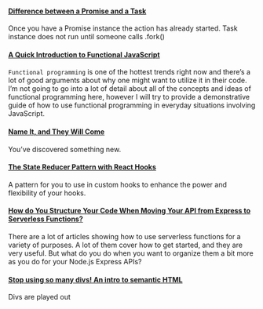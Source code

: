 #### [Difference between a Promise and a Task](https://glebbahmutov.com/blog/difference-between-promise-and-task/)

Once you have a Promise instance the action has already started. Task instance does not run until someone calls .fork()

#### [A Quick Introduction to Functional JavaScript](https://hackernoon.com/a-quick-introduction-to-functional-javascript-7e6fe520e7fa)

`Functional programming` is one of the hottest trends right now and there’s a lot of good arguments about why one might want to utilize it in their code. I’m not going to go into a lot of detail about all of the concepts and ideas of functional programming here, however I will try to provide a demonstrative guide of how to use functional programming in everyday situations involving JavaScript.

#### [Name It, and They Will Come](https://overreacted.io/name-it-and-they-will-come/)

You’ve discovered something new.

#### [The State Reducer Pattern with React Hooks](https://kentcdodds.com/blog/the-state-reducer-pattern-with-react-hooks)

A pattern for you to use in custom hooks to enhance the power and flexibility of your hooks.

#### [How do You Structure Your Code When Moving Your API from Express to Serverless Functions?](https://dev.to/azure/how-do-you-structure-your-code-when-moving-your-api-from-express-to-serverless-functions-30bc)

There are a lot of articles showing how to use serverless functions for a variety of purposes. A lot of them cover how to get started, and they are very useful. But what do you do when you want to organize them a bit more as you do for your Node.js Express APIs?

#### [Stop using so many divs! An intro to semantic HTML](https://dev.to/kenbellows/stop-using-so-many-divs-an-intro-to-semantic-html-3i9i)

Divs are played out